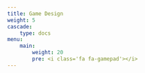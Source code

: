 ```yaml
---
title: Game Design
weight: 5
cascade:
    type: docs
menu:
    main:
        weight: 20
        pre: <i class='fa fa-gamepad'></i>
---
```

